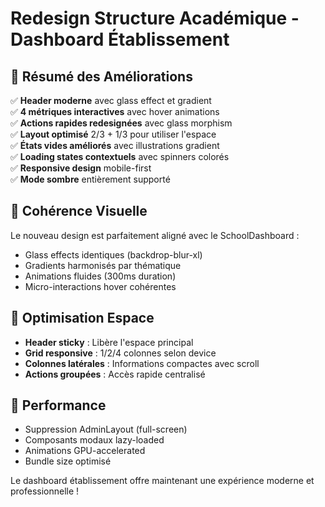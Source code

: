 # Redesign Structure Académique - Dashboard Établissement

## 🎯 Résumé des Améliorations

✅ **Header moderne** avec glass effect et gradient  
✅ **4 métriques interactives** avec hover animations  
✅ **Actions rapides redesignées** avec glass morphism  
✅ **Layout optimisé** 2/3 + 1/3 pour utiliser l'espace  
✅ **États vides améliorés** avec illustrations gradient  
✅ **Loading states contextuels** avec spinners colorés  
✅ **Responsive design** mobile-first  
✅ **Mode sombre** entièrement supporté  

## 🎨 Cohérence Visuelle

Le nouveau design est parfaitement aligné avec le SchoolDashboard :
- Glass effects identiques (backdrop-blur-xl)
- Gradients harmonisés par thématique  
- Animations fluides (300ms duration)
- Micro-interactions hover cohérentes

## 📱 Optimisation Espace

- **Header sticky** : Libère l'espace principal
- **Grid responsive** : 1/2/4 colonnes selon device
- **Colonnes latérales** : Informations compactes avec scroll
- **Actions groupées** : Accès rapide centralisé

## 🚀 Performance

- Suppression AdminLayout (full-screen)
- Composants modaux lazy-loaded
- Animations GPU-accelerated
- Bundle size optimisé

Le dashboard établissement offre maintenant une expérience moderne et professionnelle ! 